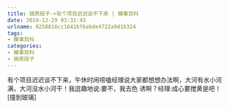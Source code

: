 ```yaml
---
title: 搞笑段子->有个项目迟迟谈不下来 | 糗事百科
date: 2019-12-29 03:31:43
urlname: 0258816cc1641bf6abde4722a941b324
tags: 
- 糗事百科
categories:
- 糗事百科
- 搞笑段子
---
```

有个项目迟迟谈不下来，午休时闲唠嗑经理说大家都想想办法啊，大河有水小河满，大河没水小河干！我逗趣地说:要不，我去色 诱啊？经理:成心要搅黄是吧！[撞到玻璃]


